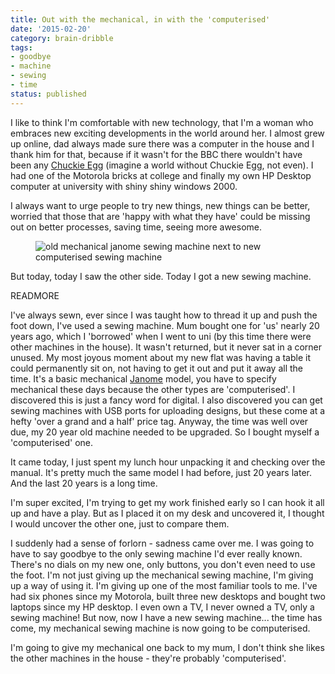 ```yaml
---
title: Out with the mechanical, in with the 'computerised'
date: '2015-02-20'
category: brain-dribble
tags:
- goodbye
- machine
- sewing
- time
status: published
---
```


I like to think I'm comfortable with new technology, that I'm a woman who embraces new exciting developments in the world around her. I almost grew up online, dad always made sure there was a computer in the house and I thank him for that, because if it wasn't for the BBC there wouldn't have been any <a href="http://www.repton3.co.uk/chuckieegg.aspx" rel="external">Chuckie Egg</a> (imagine a world without Chuckie Egg, not even). I had one of the Motorola bricks at college and finally my own HP Desktop computer at university with shiny shiny windows 2000.

I always want to urge people to try new things, new things can be better, worried that those that are 'happy with what they have' could be missing out on better processes, saving time, seeing more awesome.

<figure class="feature">
	<img src="http://rumyrashead.com/wp-content/uploads/2015/02/oldnnew.jpg" alt="old mechanical janome sewing machine next to new computerised sewing machine">
	<figcaption></figcaption>
</figure>

But today, today I saw the other side. Today I got a new sewing machine.

READMORE

<p data-pullquote-top="I bought myself a 'computerised' one">I've always sewn, ever since I was taught how to thread it up and push the foot down, I've used a sewing machine. Mum bought one for 'us' nearly 20 years ago, which I 'borrowed' when I went to uni (by this time there were other machines in the house). It wasn't returned, but it never sat in a corner unused. My most joyous moment about my new flat was having a table it could permanently sit on, not having to get it out and put it away all the time. It's a basic mechanical <a href="http://janome.co.uk/" rel="external">Janome</a> model, you have to specify mechanical these days because the other types are 'computerised'. I discovered this is just a fancy word for digital. I also discovered you can get sewing machines with USB ports for uploading designs, but these come at a hefty 'over a grand and a half' price tag. Anyway, the time was well over due, my 20 year old machine needed to be upgraded. So I bought myself a 'computerised' one.</p>

It came today, I just spent my lunch hour unpacking it and checking over the manual. It's pretty much the same model I had before, just 20 years later. And the last 20 years is a long time.

I'm super excited, I'm trying to get my work finished early so I can hook it all up and have a play. But as I placed it on my desk and uncovered it, I thought I would uncover the other one, just to compare them.

<p data-pullquote-top="The time has come">I suddenly had a sense of forlorn - sadness came over me. I was going to have to say goodbye to the only sewing machine I'd ever really known. There's no dials on my new one, only buttons, you don't even need to use the foot. I'm not just giving up the mechanical sewing machine, I'm giving up a way of using it. I'm giving up one of the most familiar tools to me. I've had six phones since my Motorola, built three new desktops and bought two laptops since my HP desktop. I even own a TV, I never owned a TV, only a sewing machine! But now, now I have a new sewing machine... the time has come, my mechanical sewing machine is now going to be computerised.</p>

I'm going to give my mechanical one back to my mum, I don't think she likes the other machines in the house - they're probably 'computerised'.
